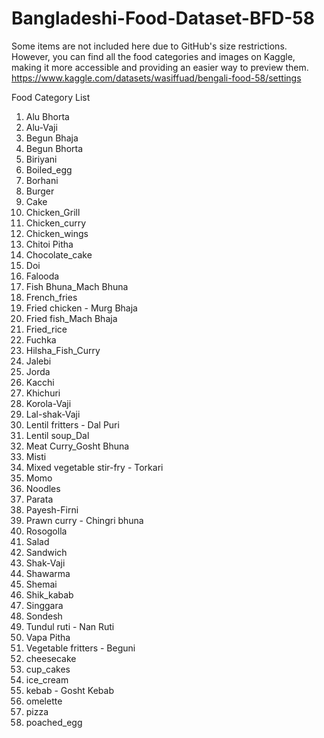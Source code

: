 # Bangladeshi-Food-Dataset-BFD-58

Some items are not included here due to GitHub's size restrictions.
However, you can find all the food categories and images on Kaggle,
making it more accessible and providing an easier way to preview them. 
https://www.kaggle.com/datasets/wasiffuad/bengali-food-58/settings


Food Category List

1. Alu Bhorta
2. Alu-Vaji
3. Begun Bhaja
4. Begun Bhorta
5. Biriyani
6. Boiled_egg
7. Borhani
8. Burger
9. Cake
10. Chicken_Grill
11. Chicken_curry
12. Chicken_wings
13. Chitoi Pitha
14. Chocolate_cake
15. Doi
16. Falooda
17. Fish Bhuna_Mach Bhuna
18. French_fries
19. Fried chicken - Murg Bhaja
20. Fried fish_Mach Bhaja
21. Fried_rice
22. Fuchka
23. Hilsha_Fish_Curry
24. Jalebi
25. Jorda
26. Kacchi
27. Khichuri
28. Korola-Vaji
29. Lal-shak-Vaji
30. Lentil fritters - Dal Puri
31. Lentil soup_Dal
32. Meat Curry_Gosht Bhuna
33. Misti
34. Mixed vegetable stir-fry - Torkari
35. Momo
36. Noodles
37. Parata
38. Payesh-Firni
39. Prawn curry - Chingri bhuna
40. Rosogolla
41. Salad
42. Sandwich
43. Shak-Vaji
44. Shawarma
45. Shemai
46. Shik_kabab
47. Singgara
48. Sondesh
49. Tundul ruti - Nan Ruti
50. Vapa Pitha
51. Vegetable fritters - Beguni
52. cheesecake
53. cup_cakes
54. ice_cream
55. kebab - Gosht Kebab
56. omelette
57. pizza
58. poached_egg
